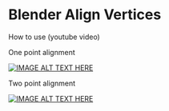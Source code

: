 # Blender Align Vertices

How to use (youtube video) 

One point alignment

[![IMAGE ALT TEXT HERE](https://img.youtube.com/vi/JPFlmd2zuP0/0.jpg)](https://www.youtube.com/watch?v=JPFlmd2zuP0)

Two point alignment

[![IMAGE ALT TEXT HERE](https://img.youtube.com/vi/AVfxHThCFD4/0.jpg)](https://www.youtube.com/watch?v=AVfxHThCFD4)

